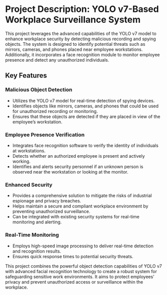 # Project Description: YOLO v7-Based Workplace Surveillance System

This project leverages the advanced capabilities of the YOLO v7 model to enhance workplace security by detecting malicious recording and spying objects. The system is designed to identify potential threats such as mirrors, cameras, and phones placed near employee workstations. Additionally, it incorporates a face recognition module to monitor employee presence and detect any unauthorized individuals.

## Key Features

### Malicious Object Detection

- Utilizes the YOLO v7 model for real-time detection of spying devices.
- Identifies objects like mirrors, cameras, and phones that could be used for unauthorized recording or monitoring.
- Ensures that these objects are detected if they are placed in view of the employee’s workstation.

### Employee Presence Verification

- Integrates face recognition software to verify the identity of individuals at workstations.
- Detects whether an authorized employee is present and actively working.
- Identifies and alerts security personnel if an unknown person is observed near the workstation or looking at the monitor.

### Enhanced Security

- Provides a comprehensive solution to mitigate the risks of industrial espionage and privacy breaches.
- Helps maintain a secure and compliant workplace environment by preventing unauthorized surveillance.
- Can be integrated with existing security systems for real-time monitoring and alerting.

### Real-Time Monitoring

- Employs high-speed image processing to deliver real-time detection and recognition results.
- Ensures quick response times to potential security threats.

This project combines the powerful object detection capabilities of YOLO v7 with advanced facial recognition technology to create a robust system for safeguarding sensitive work environments. It aims to protect employees' privacy and prevent unauthorized access or surveillance within the workplace.
